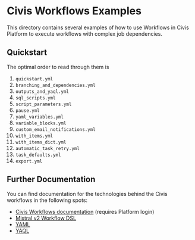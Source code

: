 # Civis Workflows Examples

This directory contains several examples of how to use Workflows in Civis Platform
to execute workflows with complex job dependencies.

## Quickstart

The optimal order to read through them is

1. `quickstart.yml`
2. `branching_and_dependencies.yml`
3. `outputs_and_yaql.yml`
4. `sql_scripts.yml`
5. `script_parameters.yml`
6. `pause.yml`
7. `yaml_variables.yml`
8. `variable_blocks.yml`
9. `custom_email_notifications.yml`
10. `with_items.yml`
11. `with_items_dict.yml`
12. `automatic_task_retry.yml`
13. `task_defaults.yml`
14. `export.yml`

## Further Documentation

You can find documentation for the technologies behind the Civis workflows in
the following spots:

- [Civis Workflows documentation](https://civis.zendesk.com/hc/en-us/articles/115004172983-Workflows-Basics) (requires Platform login)
- [Mistral v2 Workflow DSL](https://docs.openstack.org/mistral/train/user/wf_lang_v2.html)
- [YAML](https://docs.ansible.com/ansible/latest/reference_appendices/YAMLSyntax.html)
- [YAQL](https://yaql.readthedocs.io/en/latest/)
